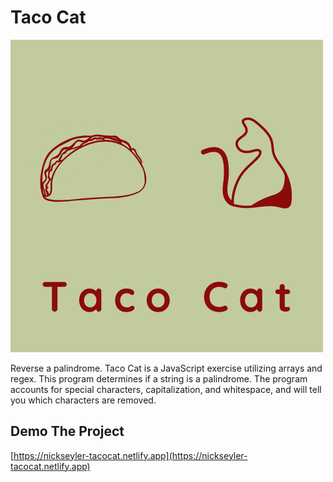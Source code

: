 # Taco Cat

![Taco Cat](./img/TacoCat.png)

Reverse a palindrome. Taco Cat is a JavaScript exercise utilizing arrays and regex. This program
determines if a string is a palindrome. The program accounts for special characters, capitalization, and whitespace,
and will tell you which characters are removed.

## Demo The Project
[https://nickseyler-tacocat.netlify.app](https://nickseyler-tacocat.netlify.app)